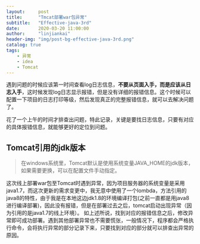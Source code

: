 ```yaml
---
layout:     post
title:      "Tmcat部署war包异常"
subtitle:   "Effective-java-3rd"
date:       2020-03-20 11:00:00
author:     "linjiankai"
header-img: "img/post-bg-effective-java-3rd.png"
catalog: true
tags:
    - 异常
    - idea
    - Tomcat
---
```


遇到问题的时候应该第一时间查看log日志信息，**不要从页面入手，而是应该从日志入手**，这时候发现log日志显示报错，但是没有详细的报错信息。这个时候可以配置一下项目的日志打印等级，然后发现真正的完整报错信息，就可以去解决问题了。

花了一个上午的时间才排查出问题，特此记录，关键是要找日志信息，只要有对应的具体报错信息，就能够更好的定位到问题。
## Tomcat引用的jdk版本

> 在windows系统里，Tomcat默认是使用系统变量JAVA_HOME的jdk版本，如果需要更换，可以在配置文件手动指定。

这次线上部署war包至Tomcat时遇到异常，因为项目服务器的系统变量是采用java1.7，而这次更新的需求变更中，我无意中使用了一个lombda，方法引用的java8的特性，由于我是在本地这边jdk1.8的环境编译打包(之前一直都是用java8进行编译部署)，因此没有报错，但是在部署过去之后，tomcat启动出现异常（因为引用的是java1.7的线上环境）。
如上述所说，找到对应的报错信息之后，修改异常即可成功部署。遇到其他部署异常也不需要慌张，一般情况下，程序都会严格执行命令，会将执行异常的部分记录下来，只要找到对应的部分就可以排查出异常的原因。
